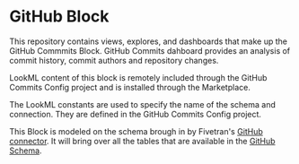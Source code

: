 # GitHub Block

This repository contains views, explores, and dashboards that make up the GitHub Commmits Block. 
GitHub Commits dahboard provides an analysis of commit history, commit authors and repository changes. 

LookML content of this block is remotely included through the GitHub Commits Config project and is installed through the Marketplace.

The LookML constants are used to specify the name of the schema and connection. They are defined in the GitHub Commits Config project.

This Block is modeled on the schema brough in by Fivetran's [GitHub connector](https://fivetran.com/directory/github). It will bring over all the tables that are available in the [GitHub Schema](https://docs.google.com/presentation/d/1lx6ez7-x-s-n2JCnCi3SjG4XMmx9ysNUvaNCaWc3I_I/edit#slide=id.g244d368397_0_1).
